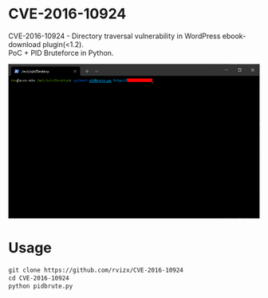 # CVE-2016-10924
CVE-2016-10924 - Directory traversal vulnerability in WordPress ebook-download plugin(&lt;1.2).  
PoC + PID Bruteforce in Python.


![alt text](https://github.com/rvizx/CVE-2016-10924/blob/main/image.gif?raw=true)

# Usage

```
git clone https://github.com/rvizx/CVE-2016-10924
cd CVE-2016-10924
python pidbrute.py
```
